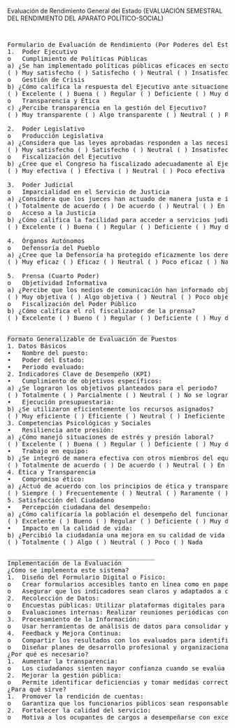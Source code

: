 Evaluación de Rendimiento General del Estado (EVALUACIÓN SEMESTRAL DEL RENDIMIENTO DEL APARATO POLÍTICO-SOCIAL)

<pre>
<p>
Formulario de Evaluación de Rendimiento (Por Poderes del Estado)
1.	Poder Ejecutivo
o	Cumplimiento de Políticas Públicas
a) ¿Se han implementado políticas públicas eficaces en sectores clave (salud, educación, economía)?
( ) Muy satisfecho ( ) Satisfecho ( ) Neutral ( ) Insatisfecho ( ) Muy insatisfecho
o	Gestión de Crisis
b) ¿Cómo califica la respuesta del Ejecutivo ante situaciones de emergencia?
( ) Excelente ( ) Buena ( ) Regular ( ) Deficiente ( ) Muy deficiente
o	Transparencia y Ética
c) ¿Percibe transparencia en la gestión del Ejecutivo?
( ) Muy transparente ( ) Algo transparente ( ) Neutral ( ) Poco transparente ( ) Nada transparente
  
2.	Poder Legislativo
o	Producción Legislativa
a) ¿Considera que las leyes aprobadas responden a las necesidades de la población?
( ) Muy satisfecho ( ) Satisfecho ( ) Neutral ( ) Insatisfecho ( ) Muy insatisfecho
o	Fiscalización del Ejecutivo
b) ¿Cree que el Congreso ha fiscalizado adecuadamente al Ejecutivo?
( ) Muy efectiva ( ) Efectiva ( ) Neutral ( ) Poco efectiva ( ) Nada efectiva
  
3.	Poder Judicial
o	Imparcialidad en el Servicio de Justicia
a) ¿Considera que los jueces han actuado de manera justa e imparcial?
( ) Totalmente de acuerdo ( ) De acuerdo ( ) Neutral ( ) En desacuerdo ( ) Totalmente en desacuerdo
o	Acceso a la Justicia
b) ¿Cómo califica la facilidad para acceder a servicios judiciales?
( ) Excelente ( ) Buena ( ) Regular ( ) Deficiente ( ) Muy deficiente
  
4.	Órganos Autónomos
o	Defensoría del Pueblo
a) ¿Cree que la Defensoría ha protegido eficazmente los derechos ciudadanos?
( ) Muy eficaz ( ) Eficaz ( ) Neutral ( ) Poco eficaz ( ) Nada eficaz
  
5.	Prensa (Cuarto Poder)
o	Objetividad Informativa
a) ¿Percibe que los medios de comunicación han informado objetivamente sobre temas de interés público?
( ) Muy objetiva ( ) Algo objetiva ( ) Neutral ( ) Poco objetiva ( ) Nada objetiva
o	Fiscalización del Poder Público
b) ¿Cómo califica el rol fiscalizador de la prensa?
( ) Excelente ( ) Bueno ( ) Regular ( ) Deficiente ( ) Muy deficiente
  
________________________________________
Formato Generalizable de Evaluación de Puestos
1. Datos Básicos
•	Nombre del puesto:
•	Poder del Estado:
•	Periodo evaluado:
2. Indicadores Clave de Desempeño (KPI)
•	Cumplimiento de objetivos específicos:
a) ¿Se lograron los objetivos planteados para el periodo?
( ) Totalmente ( ) Parcialmente ( ) Neutral ( ) No se lograron
•	Ejecución presupuestaria:
b) ¿Se utilizaron eficientemente los recursos asignados?
( ) Muy eficiente ( ) Eficiente ( ) Neutral ( ) Ineficiente ( ) Muy ineficiente
3. Competencias Psicológicas y Sociales
•	Resiliencia ante presión:
a) ¿Cómo manejó situaciones de estrés y presión laboral?
( ) Excelente ( ) Buena ( ) Regular ( ) Deficiente ( ) Muy deficiente
•	Trabajo en equipo:
b) ¿Se integró de manera efectiva con otros miembros del equipo o poderes?
( ) Totalmente de acuerdo ( ) De acuerdo ( ) Neutral ( ) En desacuerdo ( ) Totalmente en desacuerdo
4. Ética y Transparencia
•	Compromiso ético:
a) ¿Actuó de acuerdo con los principios de ética y transparencia?
( ) Siempre ( ) Frecuentemente ( ) Neutral ( ) Raramente ( ) Nunca
5. Satisfacción del Ciudadano
•	Percepción ciudadana del desempeño:
a) ¿Cómo calificaría la población el desempeño del funcionario?
( ) Excelente ( ) Bueno ( ) Regular ( ) Deficiente ( ) Muy deficiente
•	Impacto en la calidad de vida:
b) ¿Percibió la ciudadanía una mejora en su calidad de vida debido a las acciones del funcionario?
( ) Totalmente ( ) Algo ( ) Neutral ( ) Poco ( ) Nada
  
________________________________________
Implementación de la Evaluación
¿Cómo se implementa este sistema?
1.	Diseño del Formulario Digital o Físico:
o	Crear formularios accesibles tanto en línea como en papel.
o	Asegurar que los indicadores sean claros y adaptados a cada puesto.
2.	Recolección de Datos:
o	Encuestas públicas: Utilizar plataformas digitales para recoger la percepción ciudadana.
o	Evaluaciones internas: Realizar reuniones periódicas con superiores directos y equipos de trabajo.
3.	Procesamiento de la Información:
o	Usar herramientas de análisis de datos para consolidar y evaluar resultados (por ejemplo, Excel, SPSS o software especializado).
4.	Feedback y Mejora Continua:
o	Compartir los resultados con los evaluados para identificar fortalezas y áreas de mejora.
o	Diseñar planes de desarrollo profesional y organizacional basados en los hallazgos.
¿Por qué es necesario?
1.	Aumentar la transparencia:
o	Los ciudadanos sienten mayor confianza cuando se evalúa y monitorea el desempeño de sus líderes.
2.	Mejorar la gestión pública:
o	Permite identificar deficiencias y tomar medidas correctivas.
¿Para qué sirve?
1.	Promover la rendición de cuentas:
o	Garantiza que los funcionarios públicos sean responsables de sus acciones.
2.	Fortalecer la calidad del servicio:
o	Motiva a los ocupantes de cargos a desempeñarse con excelencia.
</p>
